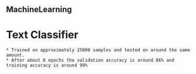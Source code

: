 ## MachineLearning

#  Text Classifier
    * Trained on approximately 25000 samples and tested on around the same amount.
    * After about 6 epochs the validation accuracy is around 86% and training accuracy is around 99%
